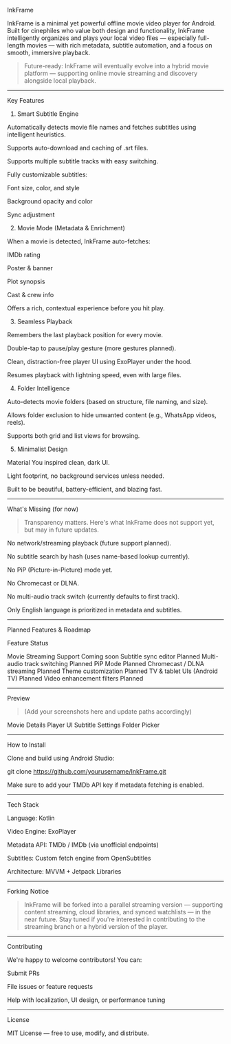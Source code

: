 InkFrame

InkFrame is a minimal yet powerful offline movie video player for Android. Built for cinephiles who value both design and functionality, InkFrame intelligently organizes and plays your local video files — especially full-length movies — with rich metadata, subtitle automation, and a focus on smooth, immersive playback.

> Future-ready: InkFrame will eventually evolve into a hybrid movie platform — supporting online movie streaming and discovery alongside local playback.




---

Key Features

1. Smart Subtitle Engine

Automatically detects movie file names and fetches subtitles using intelligent heuristics.

Supports auto-download and caching of .srt files.

Supports multiple subtitle tracks with easy switching.

Fully customizable subtitles:

Font size, color, and style

Background opacity and color

Sync adjustment



2. Movie Mode (Metadata & Enrichment)

When a movie is detected, InkFrame auto-fetches:

IMDb rating

Poster & banner

Plot synopsis

Cast & crew info


Offers a rich, contextual experience before you hit play.


3. Seamless Playback

Remembers the last playback position for every movie.

Double-tap to pause/play gesture (more gestures planned).

Clean, distraction-free player UI using ExoPlayer under the hood.

Resumes playback with lightning speed, even with large files.


4. Folder Intelligence

Auto-detects movie folders (based on structure, file naming, and size).

Allows folder exclusion to hide unwanted content (e.g., WhatsApp videos, reels).

Supports both grid and list views for browsing.


5. Minimalist Design

Material You inspired clean, dark UI.

Light footprint, no background services unless needed.

Built to be beautiful, battery-efficient, and blazing fast.



---

What's Missing (for now)

> Transparency matters. Here's what InkFrame does not support yet, but may in future updates.

No network/streaming playback (future support planned).

No subtitle search by hash (uses name-based lookup currently).

No PiP (Picture-in-Picture) mode yet.

No Chromecast or DLNA.

No multi-audio track switch (currently defaults to first track).

Only English language is prioritized in metadata and subtitles.



---

Planned Features & Roadmap

Feature	Status

Movie Streaming Support	Coming soon
Subtitle sync editor	Planned
Multi-audio track switching	Planned
PiP Mode	Planned
Chromecast / DLNA streaming	Planned
Theme customization	Planned
TV & tablet UIs (Android TV)	Planned
Video enhancement filters	Planned



---

Preview

> (Add your screenshots here and update paths accordingly)



Movie Details	Player UI	Subtitle Settings	Folder Picker

			



---

How to Install

Clone and build using Android Studio:

git clone https://github.com/yourusername/InkFrame.git

Make sure to add your TMDb API key if metadata fetching is enabled.


---

Tech Stack

Language: Kotlin

Video Engine: ExoPlayer

Metadata API: TMDb / IMDb (via unofficial endpoints)

Subtitles: Custom fetch engine from OpenSubtitles

Architecture: MVVM + Jetpack Libraries



---

Forking Notice

> InkFrame will be forked into a parallel streaming version — supporting content streaming, cloud libraries, and synced watchlists — in the near future.
Stay tuned if you're interested in contributing to the streaming branch or a hybrid version of the player.




---

Contributing

We're happy to welcome contributors! You can:

Submit PRs

File issues or feature requests

Help with localization, UI design, or performance tuning



---

License

MIT License — free to use, modify, and distribute.
